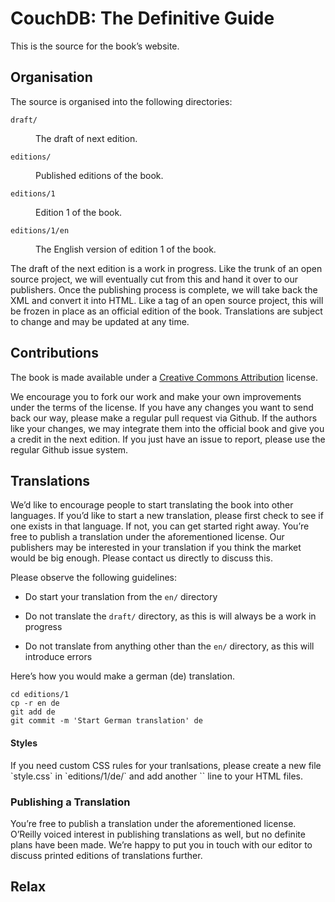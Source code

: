 <h1>CouchDB: The Definitive Guide</h1>

<p>This is the source for the book’s website.

<h2>Organisation</h2>

<p>The source is organised into the following directories:

<dl>

<dt><code>draft/</code></dt>

<dd><p>The draft of next edition.</dd>

<dt><code>editions/</code></dt>

<dd><p>Published editions of the book.</dd>

<dt><code>editions/1</code></dt>

<dd><p>Edition 1 of the book.</dd>

<dt><code>editions/1/en</code></dt>

<dd><p>The English version of edition 1 of the book.</dd>

</dl>

<p>The draft of the next edition is a work in progress. Like the trunk of an open source project, we will eventually cut from this and hand it over to our publishers. Once the publishing process is complete, we will take back the XML and convert it into HTML. Like a tag of an open source project, this will be frozen in place as an official edition of the book. Translations are subject to change and may be updated at any time.

<h2>Contributions</h2>

<p>The book is made available under a <a href="http://creativecommons.org/licenses/by/3.0/">Creative Commons Attribution</a> license.

<p>We encourage you to fork our work and make your own improvements under the terms of the license. If you have any changes you want to send back our way, please make a regular pull request via Github. If the authors like your changes, we may integrate them into the official book and give you a credit in the next edition. If you just have an issue to report, please use the regular Github issue system.

<h2>Translations</h2>

<p>We’d like to encourage people to start translating the book into other languages. If you’d like to start a new translation, please first check to see if one exists in that language. If not, you can get started right away. You’re free to publish a translation under the aforementioned license. Our publishers may be interested in your translation if you think the market would be big enough. Please contact us directly to discuss this.

<p>Please observe the following guidelines:

<ul>

<li><p>Do start your translation from the <code>en/</code> directory</li>

<li><p>Do not translate the <code>draft/</code> directory, as this is will always be a work in progress</li>

<li><p>Do not translate from anything other than the <code>en/</code> directory, as this will introduce errors</li>

</ul>

<p>Here’s how you would make a german (de) translation.

    cd editions/1
    cp -r en de
    git add de
    git commit -m 'Start German translation' de


<h4>Styles</h4>

<p>If you need custom CSS rules for your tranlsations, please create a new file `style.css` in `editions/1/de/` and add another `<link rel="stylesheet" href="../style.css">` line to your HTML files.

<h3>Publishing a Translation</h3>

<p>You’re free to publish a translation under the aforementioned license. O’Reilly voiced interest in publishing translations as well, but no definite plans have been made. We’re happy to put you in touch with our editor to discuss printed editions of translations further.

<h2>Relax</h2>
